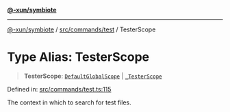 [**@-xun/symbiote**](../../../../README.md)

***

[@-xun/symbiote](../../../../README.md) / [src/commands/test](../README.md) / TesterScope

# Type Alias: TesterScope

> **TesterScope**: [`DefaultGlobalScope`](../../../configure/enumerations/DefaultGlobalScope.md) \| [`_TesterScope`](../enumerations/TesterScope.md)

Defined in: [src/commands/test.ts:115](https://github.com/Xunnamius/symbiote/blob/e4a3480a34344acbb42f5fad75ae58e0064f0a51/src/commands/test.ts#L115)

The context in which to search for test files.
